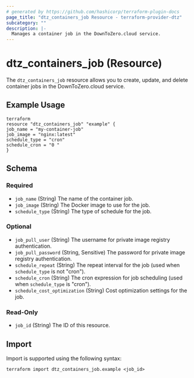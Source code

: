 ```yaml
---
# generated by https://github.com/hashicorp/terraform-plugin-docs
page_title: "dtz_containers_job Resource - terraform-provider-dtz"
subcategory: ""
description: |-
  Manages a container job in the DownToZero.cloud service.
---
```


# dtz_containers_job (Resource)

The `dtz_containers_job` resource allows you to create, update, and delete container jobs in the DownToZero.cloud service.

## Example Usage

```
terraform
resource "dtz_containers_job" "example" {
job_name = "my-container-job"
job_image = "nginx:latest"
schedule_type = "cron"
schedule_cron = "0 "
}
```


## Schema

### Required

- `job_name` (String) The name of the container job.
- `job_image` (String) The Docker image to use for the job.
- `schedule_type` (String) The type of schedule for the job.

### Optional

- `job_pull_user` (String) The username for private image registry authentication.
- `job_pull_password` (String, Sensitive) The password for private image registry authentication.
- `schedule_repeat` (String) The repeat interval for the job (used when `schedule_type` is not "cron").
- `schedule_cron` (String) The cron expression for job scheduling (used when `schedule_type` is "cron").
- `schedule_cost_optimization` (String) Cost optimization settings for the job.

### Read-Only

- `job_id` (String) The ID of this resource.

## Import

Import is supported using the following syntax:

```shell
terraform import dtz_containers_job.example <job_id>
```
